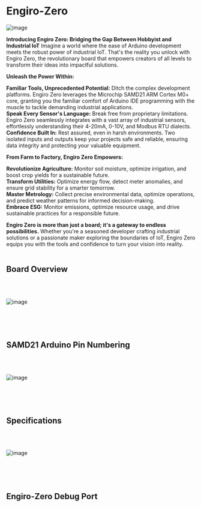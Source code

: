 # Engiro-Zero

![image](https://github.com/Wondernica/Engiro-Zero/assets/25891208/41564253-9d37-456f-9a4e-031297aa6d02)

<b>Introducing Engiro Zero: Bridging the Gap Between Hobbyist and Industrial IoT</b>
Imagine a world where the ease of Arduino development meets the robust power of industrial IoT. That's the reality you unlock with Engiro Zero, the revolutionary board that empowers creators of all levels to transform their ideas into impactful solutions.<br>

<b>Unleash the Power Within:</b><br>

<b>Familiar Tools, Unprecedented Potential:</b> Ditch the complex development platforms. Engiro Zero leverages the Microchip SAMD21 ARM Cortex M0+ core, granting you the familiar comfort of Arduino IDE programming with the muscle to tackle demanding industrial applications.<br>
<b>Speak Every Sensor's Language:</b> Break free from proprietary limitations. Engiro Zero seamlessly integrates with a vast array of industrial sensors, effortlessly understanding their 4-20mA, 0-10V, and Modbus RTU dialects.<br>
<b>Confidence Built In:</b> Rest assured, even in harsh environments. Two isolated inputs and outputs keep your projects safe and reliable, ensuring data integrity and protecting your valuable equipment.

<b>From Farm to Factory, Engiro Zero Empowers:</b>

<b>Revolutionize Agriculture:</b> Monitor soil moisture, optimize irrigation, and boost crop yields for a sustainable future.<br>
<b>Transform Utilities:</b> Optimize energy flow, detect meter anomalies, and ensure grid stability for a smarter tomorrow.<br>
<b>Master Metrology:</b> Collect precise environmental data, optimize operations, and predict weather patterns for informed decision-making.<br>
<b>Embrace ESG:</b> Monitor emissions, optimize resource usage, and drive sustainable practices for a responsible future.<br>

<b>Engiro Zero is more than just a board; it's a gateway to endless possibilities.</b> Whether you're a seasoned developer crafting industrial solutions or a passionate maker exploring the boundaries of IoT, Engiro Zero equips you with the tools and confidence to turn your vision into reality.<br><br>

<b><h2>Board Overview</h2></b><br><br>

![image](https://github.com/Wondernica/Engiro-Zero/assets/25891208/b8060e15-c19c-49cc-af57-4aaadbdceb14)

<br><br><br>

<b><h2>SAMD21 Arduino Pin Numbering</h2></b><br><br>

![image](https://github.com/Wondernica/Engiro-Zero/assets/25891208/a99fbe41-152a-438e-a10c-35d27d8f2b3b)

<br><br><br>

<b><h2>Specifications</h2></b><br><br>

![image](https://github.com/Wondernica/Engiro-Zero/assets/25891208/63525bf6-7bac-481f-9f7d-919930d6ae9f)

<br><br><br>

<b><h2>Engiro-Zero Debug Port</h2></b><br><br>








